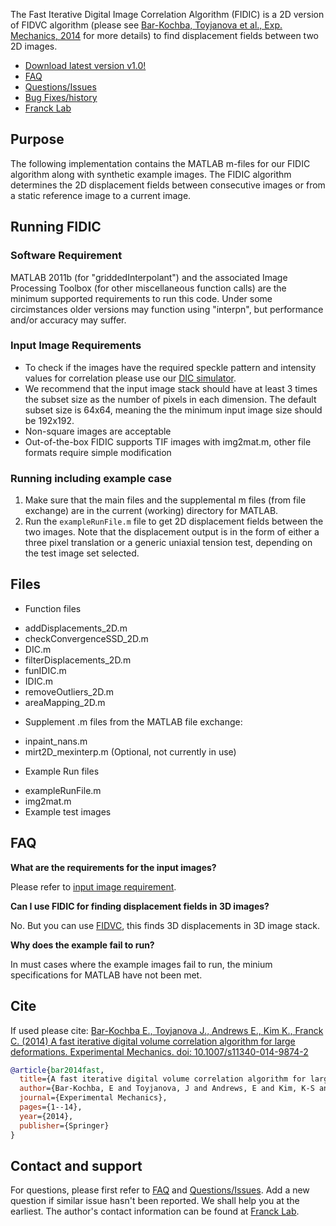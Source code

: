 The Fast Iterative Digital Image Correlation Algorithm (FIDIC) is a 2D version of FIDVC algorithm (please see [Bar-Kochba, Toyjanova et al., Exp. Mechanics, 2014](http://link.springer.com/article/10.1007/s11340-014-9874-2?sa_campaign=email/event/articleAuthor/onlineFirst) for more details) to find displacement fields between two 2D images. 

* [Download latest version v1.0!](https://github.com/FranckLab/FIDIC/releases)
* [FAQ](https://github.com/FranckLab/FIDIC/blob/master/README.md#faq)
* [Questions/Issues](https://github.com/FranckLab/FIDIC/issues)
* [Bug Fixes/history](https://github.com/FranckLab/FIDIC/wiki/Bug-Fixes!)
* [Franck Lab](http://franck.engin.brown.edu)
 
## Purpose
The following implementation contains the MATLAB m-files for our FIDIC algorithm along with synthetic example images. The FIDIC algorithm determines the 2D displacement fields between consecutive images or from a static reference image to a current image. 

## Running FIDIC

### Software Requirement
MATLAB 2011b (for "griddedInterpolant") and the associated Image Processing Toolbox (for other miscellaneous function calls) are the minimum supported requirements to run this code.  Under some circimstances older versions may function using "interpn", but performance and/or accuracy may suffer.

### Input Image Requirements
* To check if the images have the required speckle pattern and intensity values for correlation please use our [DIC simulator](https://github.com/FranckLab/DIC-Simulator).
* We recommend that the input image stack  should have at least 3 times the subset size as the number of pixels in each dimension. The default subset size is 64x64, meaning the the minimum input image size should be 192x192.
* Non-square images are acceptable
* Out-of-the-box FIDIC supports TIF images with img2mat.m, other file formats require simple modification

### Running including example case
1. Make sure that the main files and the supplemental m files (from file exchange) are in the current (working) directory for MATLAB. 
2. Run the `exampleRunFile.m` file to get 2D displacement fields between the two images. Note that the displacement output is in the form of either a three pixel translation or a generic uniaxial tension test, depending on the test image set selected.


## Files
* Function files
 - addDisplacements_2D.m
 - checkConvergenceSSD_2D.m
 - DIC.m
 - filterDisplacements_2D.m
 - funIDIC.m
 - IDIC.m
 - removeOutliers_2D.m
 - areaMapping_2D.m

* Supplement .m files from the MATLAB file exchange:
 - inpaint_nans.m
 - mirt2D_mexinterp.m  (Optional, not currently in use)

* Example Run files
 - exampleRunFile.m
 - img2mat.m
 - Example test images

## FAQ

**What are the requirements for the input images?**

Please refer to [input image requirement](https://github.com/FranckLab/FIDIC#input-image-requirements).

**Can I use FIDIC for finding displacement fields in 3D images?**

No. But you can use [FIDVC](https://github.com/FranckLab/FIDVC), this finds 3D displacements in 3D image stack.

**Why does the example fail to run?**

In must cases where the example images fail to run, the minium specifications for MATLAB have not been met.

## Cite
If used please cite:
[Bar-Kochba E., Toyjanova J., Andrews E., Kim K., Franck C. (2014) A fast iterative digital volume correlation algorithm for large deformations. Experimental Mechanics. doi: 10.1007/s11340-014-9874-2](http://link.springer.com/article/10.1007/s11340-014-9874-2?sa_campaign=email/event/articleAuthor/onlineFirst)

```bibtex
@article{bar2014fast,
  title={A fast iterative digital volume correlation algorithm for large deformations},
  author={Bar-Kochba, E and Toyjanova, J and Andrews, E and Kim, K-S and Franck, C},
  journal={Experimental Mechanics},
  pages={1--14},
  year={2014},
  publisher={Springer}
}
```

## Contact and support
For questions, please first refer to [FAQ](https://github.com/FranckLab/FIDIC#faq) and [Questions/Issues](https://github.com/FranckLab/FIDIC/issues). Add a new question if similar issue hasn't been reported. We shall help you at the earliest. The author's contact information can be found at [Franck Lab](http://franck.engin.brown.edu).
